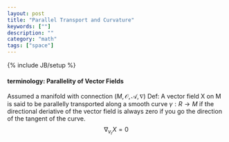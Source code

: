 ```yaml
---
layout: post
title: "Parallel Transport and Curvature"
keywords: [""]
description: ""
category: "math"
tags: ["space"]
---
```

{% include JB/setup %}

#### terminology: Parallelity of Vector Fields
Assumed a manifold with connection $(M,\mathscr{O},\mathscr{A},\nabla)$ 
Def: A vector field X on M is said to be parallelly transported along a smooth 
curve $\gamma : R \rightarrow M$ if the directional deriative of the vector field
is always zero if you go the direction of the tangent of the curve.
$$
\nabla_{v_r}X=0
$$

